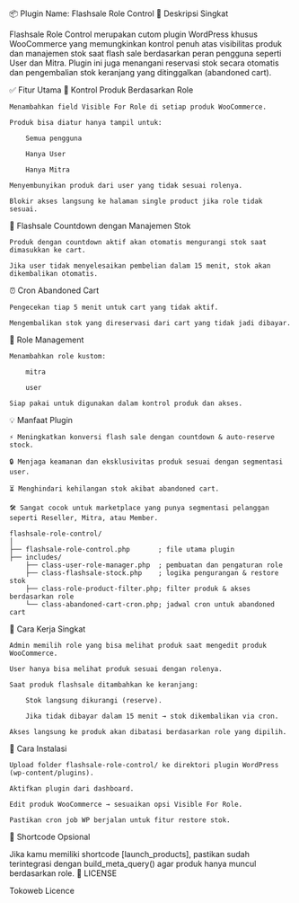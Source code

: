 📦 Plugin Name: Flashsale Role Control
🎯 Deskripsi Singkat

Flashsale Role Control merupakan cutom plugin WordPress khusus WooCommerce yang memungkinkan kontrol penuh atas visibilitas produk dan manajemen stok saat flash sale berdasarkan peran pengguna seperti User dan Mitra. Plugin ini juga menangani reservasi stok secara otomatis dan pengembalian stok keranjang yang ditinggalkan (abandoned cart).  

✅ Fitur Utama
🔐 Kontrol Produk Berdasarkan Role

    Menambahkan field Visible For Role di setiap produk WooCommerce.

    Produk bisa diatur hanya tampil untuk:

        Semua pengguna

        Hanya User

        Hanya Mitra

    Menyembunyikan produk dari user yang tidak sesuai rolenya.

    Blokir akses langsung ke halaman single product jika role tidak sesuai.

🛒 Flashsale Countdown dengan Manajemen Stok

    Produk dengan countdown aktif akan otomatis mengurangi stok saat dimasukkan ke cart.

    Jika user tidak menyelesaikan pembelian dalam 15 menit, stok akan dikembalikan otomatis.

⏰ Cron Abandoned Cart

    Pengecekan tiap 5 menit untuk cart yang tidak aktif.

    Mengembalikan stok yang direservasi dari cart yang tidak jadi dibayar.

👥 Role Management

    Menambahkan role kustom:

        mitra

        user

    Siap pakai untuk digunakan dalam kontrol produk dan akses.

💡 Manfaat Plugin

    ⚡️ Meningkatkan konversi flash sale dengan countdown & auto-reserve stock.

    🔒 Menjaga keamanan dan eksklusivitas produk sesuai dengan segmentasi user.

    ⏳ Menghindari kehilangan stok akibat abandoned cart.

    🛠 Sangat cocok untuk marketplace yang punya segmentasi pelanggan seperti Reseller, Mitra, atau Member.

```
flashsale-role-control/
│
├── flashsale-role-control.php       ; file utama plugin
├── includes/
    ├── class-user-role-manager.php  ; pembuatan dan pengaturan role
    ├── class-flashsale-stock.php    ; logika pengurangan & restore stok
    ├── class-role-product-filter.php; filter produk & akses berdasarkan role
    └── class-abandoned-cart-cron.php; jadwal cron untuk abandoned cart
```  

🧠 Cara Kerja Singkat

    Admin memilih role yang bisa melihat produk saat mengedit produk WooCommerce.

    User hanya bisa melihat produk sesuai dengan rolenya.

    Saat produk flashsale ditambahkan ke keranjang:

        Stok langsung dikurangi (reserve).

        Jika tidak dibayar dalam 15 menit → stok dikembalikan via cron.

    Akses langsung ke produk akan dibatasi berdasarkan role yang dipilih.

🧰 Cara Instalasi

    Upload folder flashsale-role-control/ ke direktori plugin WordPress (wp-content/plugins).

    Aktifkan plugin dari dashboard.

    Edit produk WooCommerce → sesuaikan opsi Visible For Role.

    Pastikan cron job WP berjalan untuk fitur restore stok.

🧪 Shortcode Opsional

Jika kamu memiliki shortcode [launch_products], pastikan sudah terintegrasi dengan build_meta_query() agar produk hanya muncul berdasarkan role.
📄 LICENSE

Tokoweb Licence
